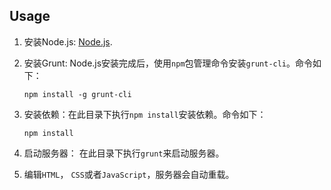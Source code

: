 ## Usage

1. 安装Node.js: [Node.js](http://nodejs.org/download/).
2. 安装Grunt: Node.js安装完成后，使用`npm`包管理命令安装`grunt-cli`。命令如下：

    ```
    npm install -g grunt-cli
    ```

3. 安装依赖：在此目录下执行`npm install`安装依赖。命令如下：

    ```
    npm install
    ```

4. 启动服务器： 在此目录下执行`grunt`来启动服务器。

5. 编辑`HTML`， `CSS`或者`JavaScript`，服务器会自动重载。